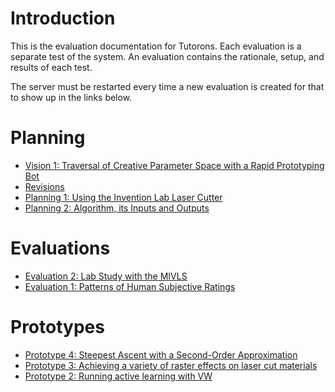# Introduction

This is the evaluation documentation for Tutorons.  Each evaluation is a separate test of the system.  An evaluation contains the rationale, setup, and results of each test.

The server must be restarted every time a new evaluation is created for that to show up in the links below.


# Planning

* [Vision 1: Traversal of Creative Parameter Space with a Rapid Prototyping Bot](planning/vis1)
* [Revisions](planning/rev)
* [Planning 1: Using the Invention Lab Laser Cutter](planning/planning2)
* [Planning 2: Algorithm, its Inputs and Outputs](planning/planning1)

# Evaluations

* [Evaluation 2: Lab Study with the MIVLS](eval/eval2)
* [Evaluation 1: Patterns of Human Subjective Ratings](eval/eval1)

# Prototypes

* [Prototype 4: Steepest Ascent with a Second-Order Approximation](proto/proto4)
* [Prototype 3: Achieving a variety of raster effects on laser cut materials](proto/proto3)
* [Prototype 2: Running active learning with VW](proto/proto2)
